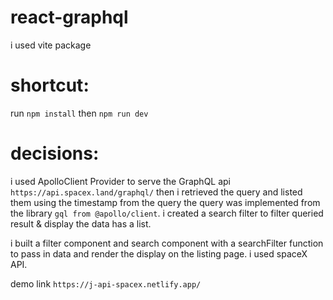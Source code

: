 # react-graphql

i used vite package

# shortcut:

run `npm install`
then `npm run dev`

# decisions:

i used ApolloClient Provider to serve the GraphQL api `https://api.spacex.land/graphql/` then i retrieved the query and listed them using the timestamp from the query
the query was implemented from the library `gql from @apollo/client`. i created a search filter to filter queried result & display the data has a list. 

i built a filter component and search component with a searchFilter function to pass in data and render the display on the listing page. i used spaceX API.

demo link `https://j-api-spacex.netlify.app/`
